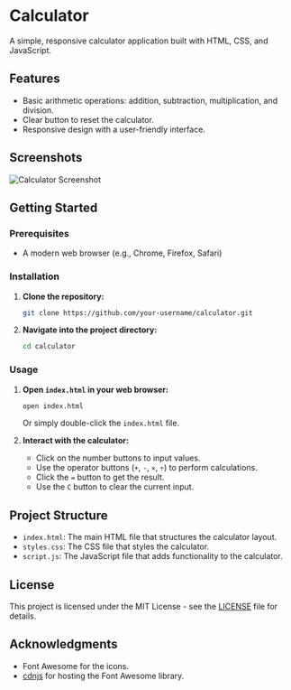 # Calculator

A simple, responsive calculator application built with HTML, CSS, and JavaScript.

## Features

- Basic arithmetic operations: addition, subtraction, multiplication, and division.
- Clear button to reset the calculator.
- Responsive design with a user-friendly interface.

## Screenshots

![Calculator Screenshot](![image](https://github.com/sneharawat080/OIBSIP---LEVEL-2-TASK-1-/assets/97821470/084040f2-32bf-4149-81b8-be789a80d5af)
)

## Getting Started

### Prerequisites

- A modern web browser (e.g., Chrome, Firefox, Safari)

### Installation

1. **Clone the repository:**
   ```sh
   git clone https://github.com/your-username/calculator.git
   ```
2. **Navigate into the project directory:**
   ```sh
   cd calculator
   ```

### Usage

1. **Open `index.html` in your web browser:**
   ```sh
   open index.html
   ```
   Or simply double-click the `index.html` file.

2. **Interact with the calculator:**
   - Click on the number buttons to input values.
   - Use the operator buttons (`+`, `-`, `×`, `÷`) to perform calculations.
   - Click the `=` button to get the result.
   - Use the `C` button to clear the current input.

## Project Structure

- `index.html`: The main HTML file that structures the calculator layout.
- `styles.css`: The CSS file that styles the calculator.
- `script.js`: The JavaScript file that adds functionality to the calculator.

## License

This project is licensed under the MIT License - see the [LICENSE](LICENSE) file for details.

## Acknowledgments

- Font Awesome for the icons.
- [cdnjs](https://cdnjs.com/) for hosting the Font Awesome library.
